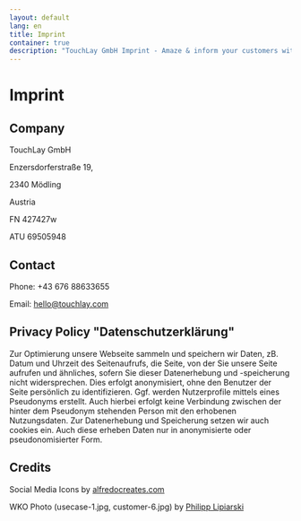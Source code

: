 ```yaml
---
layout: default
lang: en
title: Imprint
container: true
description: "TouchLay GmbH Imprint - Amaze & inform your customers with interactive presentations!"
---
```


# Imprint

## Company
TouchLay GmbH

Enzersdorferstraße 19,

2340 Mödling

Austria

FN 427427w

ATU 69505948

## Contact

Phone: +43 676 88633655

Email: [hello@touchlay.com](mailto:hello@touchlay.com)


## Privacy Policy "Datenschutzerklärung"

Zur Optimierung unsere Webseite sammeln und speichern wir Daten, zB. Datum
und Uhrzeit des Seitenaufrufs, die Seite, von der Sie unsere Seite aufrufen
und ähnliches, sofern Sie dieser Datenerhebung und -speicherung nicht
widersprechen. Dies erfolgt anonymisiert, ohne den Benutzer der Seite
persönlich zu identifizieren. Ggf. werden Nutzerprofile mittels eines
Pseudonyms erstellt. Auch hierbei erfolgt keine Verbindung zwischen der hinter
dem Pseudonym stehenden Person mit den erhobenen Nutzungsdaten. Zur
Datenerhebung und Speicherung setzen wir auch cookies ein. Auch diese erheben
Daten nur in anonymisierte oder pseudonomisierter Form.

## Credits

Social Media Icons by [alfredocreates.com](https://www.alfredocreates.com/)

WKO Photo (usecase-1.jpg, customer-6.jpg) by [Philipp Lipiarski](http://www.lipiarski.com/)
